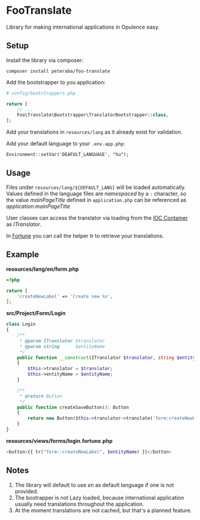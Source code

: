 FooTranslate
============

Library for making international applications in Opulence easy.


Setup
-----

Install the library via composer:

```
composer install peteraba/foo-translate
```

Add the bootstrapper to you application:
```php
# config/bootstrappers.php

return [
    // ...
    Foo\Translate\Bootstrapper\TranslatorBootstrapper::class,
];
```

Add your translations in `resources/lang` as it already exist for validation.

Add your default language to your `.env.app.php`:
```
Environment::setVar('DEAFULT_LANGUAGE', "hu");
```


Usage
-----

Files under `resources/lang/${DEFAULT_LANG}` will be loaded automatically. Values defined in the language files are
_namespaced_ by a `:` character, so the value *mainPageTitle* defined in `application.php` can be referenced as *application:mainPageTitle*

User classes can access the translator via loading from the [IOC Container](https://www.opulencephp.com/docs/1.0/ioc-container) as *ITranslator*.

In [Fortune](https://www.opulencephp.com/docs/1.0/view-fortune) you can call the helper *tr* to retrieve your translations.


Example
-------

**resources/lang/en/form.php**
```php
<?php

return [
    'createNewLabel' => 'Create new %s',
];
```

**src/Project/Form/Login**
```php
class Login
{
    /**
     * @param ITranslator $translator
     * @param string      $entityName
     */
    public function __construct(ITranslator $translator, string $entityName)
    {
        $this->translator = $translator;
        $this->entityName = $entityName;
    }

    /**
     * @return Button
     */
    public function createSaveButton(): Button
    {
        return new Button($this->translator->translate('form:createNewLabel', $this->entityName));
    }
}
```

**resources/views/forms/login.fortune.php**
```php
<button>{{ tr("form::createNewLabel", $entityName) }}</button>
```


Notes
-----

1. The library will default to use *en* as default language if one is not provided.
2. The bootrapper is not Lazy loaded, because international application usually need translations throughout the application.
3. At the moment translations are not cached, but that's a planned feature.

